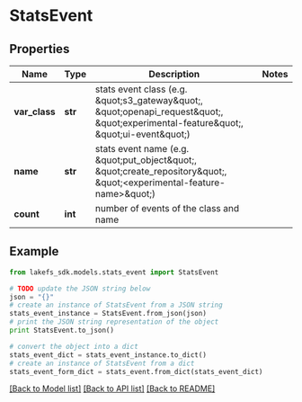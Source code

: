 # StatsEvent


## Properties

Name | Type | Description | Notes
------------ | ------------- | ------------- | -------------
**var_class** | **str** | stats event class (e.g. \&quot;s3_gateway\&quot;, \&quot;openapi_request\&quot;, \&quot;experimental-feature\&quot;, \&quot;ui-event\&quot;) | 
**name** | **str** | stats event name (e.g. \&quot;put_object\&quot;, \&quot;create_repository\&quot;, \&quot;&lt;experimental-feature-name&gt;\&quot;) | 
**count** | **int** | number of events of the class and name | 

## Example

```python
from lakefs_sdk.models.stats_event import StatsEvent

# TODO update the JSON string below
json = "{}"
# create an instance of StatsEvent from a JSON string
stats_event_instance = StatsEvent.from_json(json)
# print the JSON string representation of the object
print StatsEvent.to_json()

# convert the object into a dict
stats_event_dict = stats_event_instance.to_dict()
# create an instance of StatsEvent from a dict
stats_event_form_dict = stats_event.from_dict(stats_event_dict)
```
[[Back to Model list]](../README.md#documentation-for-models) [[Back to API list]](../README.md#documentation-for-api-endpoints) [[Back to README]](../README.md)


